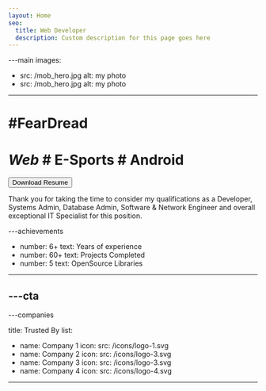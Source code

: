 ```yaml
---
layout: Home
seo:
  title: Web Developer
  description: Custom description for this page goes here
---
```


---main
images:
  - src: /mob_hero.jpg
    alt: my photo
  - src: /mob_hero.jpg
    alt: my photo
---

# <Typewriter>#FearDread</Typewriter>

# *Web* <span>#</span>  E-Sports <span># Android </span>

<Button href="/contact" size="lg">
  Download Resume
</Button>
<Sep size={12} />

Thank you for taking the time to consider my qualifications as a Developer, Systems Admin, Database Admin, Software & Network Engineer and overall exceptional IT Specialist for this position.



---achievements
- number: 6+
  text: Years of experience
- number: 60+
  text: Projects Completed
- number: 5
  text: OpenSource Libraries
---



---cta
---



<TipJar />
---companies

title: Trusted By
list:
  - name: Company 1
    icon:
      src: /icons/logo-1.svg
  - name: Company 2
    icon:
      src: /icons/logo-3.svg
  - name: Company 3
    icon:
      src: /icons/logo-3.svg
  - name: Company 4
    icon:
      src: /icons/logo-4.svg
---